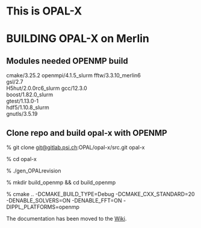 # This is OPAL-X


# BUILDING OPAL-X on Merlin


## Modules needed OPENMP build

cmake/3.25.2
openmpi/4.1.5_slurm
fftw/3.3.10_merlin6    
gsl/2.7                
H5hut/2.0.0rc6_slurm
gcc/12.3.0             
boost/1.82.0_slurm     
gtest/1.13.0-1         
hdf5/1.10.8_slurm     
gnutls/3.5.19


## Clone repo and build opal-x with OPENMP 

% git clone git@gitlab.psi.ch:OPAL/opal-x/src.git opal-x

% cd opal-x

% ./gen_OPALrevision

% mkdir build_openmp && cd build_openmp

% cmake .. -DCMAKE_BUILD_TYPE=Debug -DCMAKE_CXX_STANDARD=20  -DENABLE_SOLVERS=ON  -DENABLE_FFT=ON -DIPPL_PLATFORMS=openmp



The documentation has been moved to the [Wiki](https://gitlab.psi.ch/OPAL/src/wikis/home).
